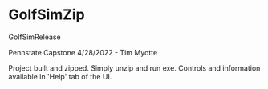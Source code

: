 # GolfSimZip
GolfSimRelease

Pennstate Capstone 4/28/2022 - Tim Myotte

Project built and zipped. Simply unzip and run exe. Controls and information available in 'Help' tab of the UI. 
